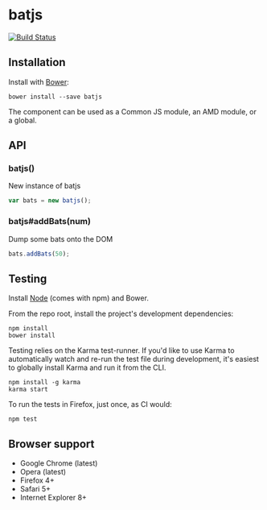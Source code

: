 # batjs

[![Build Status](https://secure.travis-ci.org/Corelaunch/batjs.png?branch=master)](http://travis-ci.org/Corelaunch/batjs)


## Installation

Install with [Bower](http://bower.io):

```
bower install --save batjs
```

The component can be used as a Common JS module, an AMD module, or a global.


## API

### batjs()
New instance of batjs
```js
var bats = new batjs();
```

### batjs\#addBats(num)
Dump some bats onto the DOM
```js
bats.addBats(50);
```

## Testing

Install [Node](http://nodejs.org) (comes with npm) and Bower.

From the repo root, install the project's development dependencies:

```
npm install
bower install
```

Testing relies on the Karma test-runner. If you'd like to use Karma to
automatically watch and re-run the test file during development, it's easiest
to globally install Karma and run it from the CLI.

```
npm install -g karma
karma start
```

To run the tests in Firefox, just once, as CI would:

```
npm test
```


## Browser support

* Google Chrome (latest)
* Opera (latest)
* Firefox 4+
* Safari 5+
* Internet Explorer 8+
